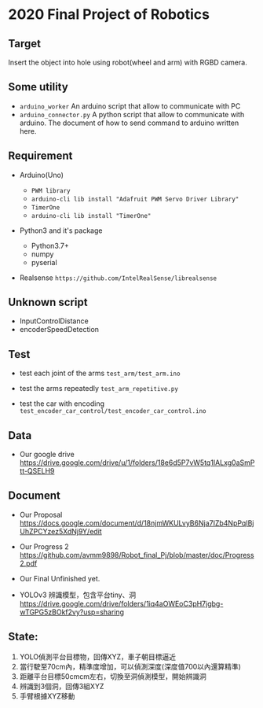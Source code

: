 # 2020 Final Project of Robotics

## Target
Insert the object into hole using robot(wheel and arm) with RGBD camera.


## Some utility
* `arduino_worker`
    An arduino script that allow to communicate with PC
* `arduino_connector.py`
    A python script that allow to communicate with arduino.
    The document of how to send command to arduino written here.


## Requirement
* Arduino(Uno)
    * `PWM library`
    * `arduino-cli lib install "Adafruit PWM Servo Driver Library"`
    * `TimerOne`
    * `arduino-cli lib install "TimerOne"`

* Python3 and it's package
    * Python3.7+
    * numpy
    * pyserial

* Realsense
`https://github.com/IntelRealSense/librealsense`


## Unknown script
* InputControlDistance
* encoderSpeedDetection


## Test
* test each joint of the arms
`test_arm/test_arm.ino`

* test the arms repeatedly
`test_arm_repetitive.py`

* test the car with encoding
`test_encoder_car_control/test_encoder_car_control.ino`

## Data
* Our google drive
https://drive.google.com/drive/u/1/folders/18e6d5P7vW5tq1IALxg0aSmPtt-QSELH9

## Document
* Our Proposal
  https://docs.google.com/document/d/18njmWKULvyB6Nja7IZb4NpPqIBjUhZPCYzez5XdNj9Y/edit

* Our Progress 2
  https://github.com/avmm9898/Robot_final_Pj/blob/master/doc/Progress2.pdf

* Our Final
  Unfinished yet.

* YOLOv3 辨識模型，包含平台tiny、洞
  https://drive.google.com/drive/folders/1iq4aOWEoC3pH7jgbg-wTGPG5zBOkf2vy?usp=sharing
  
  

## State:

1. YOLO偵測平台目標物，回傳XYZ，車子朝目標逼近
2. 當行駛至70cm內，精準度增加，可以偵測深度(深度值700以內還算精準)
3. 距離平台目標50cmcm左右，切換至洞偵測模型，開始辨識洞
4. 辨識到3個洞，回傳3組XYZ
5. 手臂根據XYZ移動